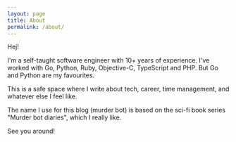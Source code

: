 ```yaml
---
layout: page
title: About
permalink: /about/
---
```


Hej!

I'm a self-taught software engineer with 10+ years of experience.
I've worked with Go, Python, Ruby, Objective-C, TypeScript and PHP. But Go and Python are my favourites.

This is a safe space where I write about tech, career, time management, and whatever else I feel like.

The name I use for this blog (murder bot) is based on the sci-fi book series "Murder bot diaries", which I really like.

See you around!
